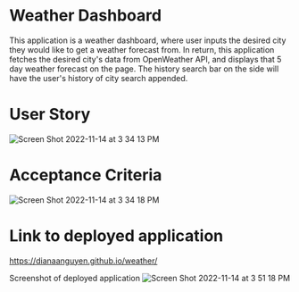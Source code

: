 # Weather Dashboard
This application is a weather dashboard, where user inputs the desired city they would like to get a weather forecast from. In return, this application fetches the desired city's data from OpenWeather API, and displays that 5 day weather forecast on the page. The history search bar on the side will have the user's history of city search appended. 
# User Story
![Screen Shot 2022-11-14 at 3 34 13 PM](https://user-images.githubusercontent.com/111664734/201790057-c22fcee8-b8ce-4587-a13c-610f1ebc1a85.png)

# Acceptance Criteria 
![Screen Shot 2022-11-14 at 3 34 18 PM](https://user-images.githubusercontent.com/111664734/201790064-ec6984a5-fc1b-426b-a703-543f562cc1f9.png)

# Link to deployed application
https://dianaanguyen.github.io/weather/

Screenshot of deployed application
![Screen Shot 2022-11-14 at 3 51 18 PM](https://user-images.githubusercontent.com/111664734/201792342-4816f866-45a3-404f-b390-9c97c4952ee9.png)
